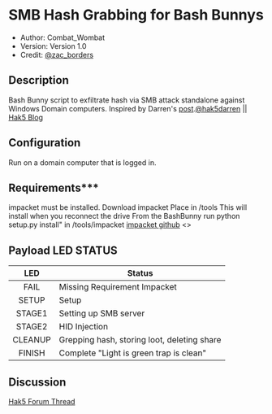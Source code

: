 # SMB Hash Grabbing for Bash Bunnys

* Author: Combat_Wombat
* Version: Version 1.0
* Credit: <a href="https://twitter.com/zac_borders" target=_blank>@zac_borders</a>

## Description
Bash Bunny script to exfiltrate hash via SMB attack standalone against Windows Domain computers.
Inspired by Darren's <a href="https://twitter.com/hak5darren/status/869575984483147777" target=_blank>post</a>.<a href="https://twitter.com/hak5darren" target=_blank>@hak5darren</a> || <a href="https://hakshop.com/blogs/news/whats-the-quickest-way-to-steal-a-windows-password-hash" target=_blank>Hak5 Blog</a>

## Configuration

Run on a domain computer that is logged in.

## Requirements***

impacket must be installed.
	Download impacket
	Place in /tools
	This will install when you reconnect the drive
	From the BashBunny run python setup.py install" in /tools/impacket
	<a href="https://github.com/CoreSecurity/impacket" target=_blank>impacket github</a> <>


## Payload LED STATUS

|   LED   | Status                                      |
|:-------:|---------------------------------------------|
| FAIL    | Missing Requirement Impacket                |
| SETUP   | Setup                                       |
| STAGE1  | Setting up SMB server                       |
| STAGE2  | HID Injection                               |
| CLEANUP | Grepping hash, storing loot, deleting share |
| FINISH  | Complete "Light is green trap is clean"     |

## Discussion
[Hak5 Forum Thread](https://forums.hak5.org/index.php?/topic/40240-poisontap-on-the-bunny/ "Hak5 Forum Thread")
